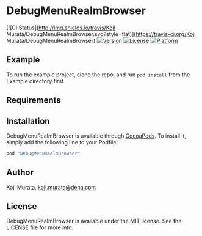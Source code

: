 # DebugMenuRealmBrowser

[![CI Status](http://img.shields.io/travis/Koji Murata/DebugMenuRealmBrowser.svg?style=flat)](https://travis-ci.org/Koji Murata/DebugMenuRealmBrowser)
[![Version](https://img.shields.io/cocoapods/v/DebugMenuRealmBrowser.svg?style=flat)](http://cocoapods.org/pods/DebugMenuRealmBrowser)
[![License](https://img.shields.io/cocoapods/l/DebugMenuRealmBrowser.svg?style=flat)](http://cocoapods.org/pods/DebugMenuRealmBrowser)
[![Platform](https://img.shields.io/cocoapods/p/DebugMenuRealmBrowser.svg?style=flat)](http://cocoapods.org/pods/DebugMenuRealmBrowser)

## Example

To run the example project, clone the repo, and run `pod install` from the Example directory first.

## Requirements

## Installation

DebugMenuRealmBrowser is available through [CocoaPods](http://cocoapods.org). To install
it, simply add the following line to your Podfile:

```ruby
pod "DebugMenuRealmBrowser"
```

## Author

Koji Murata, koji.murata@dena.com

## License

DebugMenuRealmBrowser is available under the MIT license. See the LICENSE file for more info.
